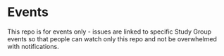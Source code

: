 # Events

This repo is for events only - issues are linked to specific Study Group events so that people can watch only this repo and not be overwhelmed with notifications. 
